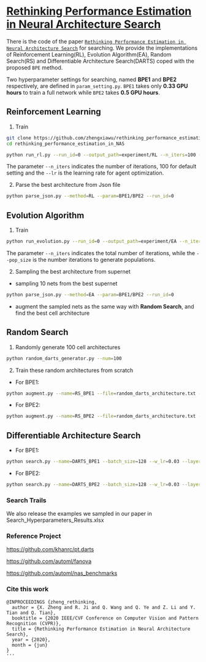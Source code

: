 # [Rethinking Performance Estimation in Neural Architecture Search](https://openaccess.thecvf.com/content_CVPR_2020/papers/Zheng_Rethinking_Performance_Estimation_in_Neural_Architecture_Search_CVPR_2020_paper.pdf)

There is the code of the paper [``Rethinking Performance Estimation in Neural Architecture Search``](https://openaccess.thecvf.com/content_CVPR_2020/papers/Zheng_Rethinking_Performance_Estimation_in_Neural_Architecture_Search_CVPR_2020_paper.pdf) for searching. We provide the implementations of Reinforcement Learning(RL), Evolution Algorithm(EA), Random Search(RS) and Differentiable Architecture Search(DARTS) coped with the proposed ``BPE`` method.

Two hyperparameter settings for searching, named **BPE1** and **BPE2** respectively, are defined in ``param_setting.py``. ``BPE1`` takes only **0.33 GPU hours** to train a full network while ``BPE2`` takes **0.5 GPU hours**.

## Reinforcement Learning

1. Train
```bash
git clone https://github.com/zhengxiawu/rethinking_performance_estimation_in_NAS.git
cd rethinking_performance_estimation_in_NAS

python run_rl.py --run_id=0 --output_path=experiment/RL --n_iters=100 --lr=1e-1 --param=BPE1/BPE2
```
The parameter ``--n_iters`` indicates the number of iterations, 100 for default setting and the ``--lr`` is the learning rate for agent optimization.

2. Parse the best architecture from Json file
```bash
python parse_json.py --method=RL --param=BPE1/BPE2 --run_id=0
```


## Evolution Algorithm

1. Train
```bash
python run_evolution.py --run_id=0 --output_path=experiment/EA --n_iters=100 --pop_size=50 --param=BPE1/BPE2
```
The parameter ``--n_iters`` indicates the total number of iterations, while the ``--pop_size`` is the number iterations to generate populations.

2. Sampling the best architecture from supernet

- sampling 10 nets from the best supernet
```bash
python parse_json.py --method=EA --param=BPE1/BPE2 --run_id=0
```
- augment the sampled nets as the same way with **Random Search**, and find the best cell architecture


## Random Search

1. Randomly generate 100 cell architectures
```bash
python random_darts_generator.py --num=100
```

2. Train these random architectures from scratch

- For BPE1: 
```bash
python augment.py --name=RS_BPE1 --file=random_darts_architecture.txt --data_path=data/ --save_path=experiment/ --batch_size=128 --lr=0.03 --layers=6 --init_channels=8 --epochs=10 --cutout_length=0 --image_size=16
```
- For BPE2: 
```bash
python augment.py --name=RS_BPE2 --file=random_darts_architecture.txt --data_path=data/ --save_path=experiment/ --batch_size=128 --lr=0.03 --layers=16 --init_channels=16 --epochs=30 --cutout_length=0 --image_size=16
```


## Differentiable Architecture Search

- For BPE1: 
```bash
python search.py --name=DARTS_BPE1 --batch_size=128 --w_lr=0.03 --layers=6 --init_channels=8 --epochs=10 --cutout_length=0 --image_size=16
```
- For BPE2: 
```bash
python search.py --name=DARTS_BPE2 --batch_size=128 --w_lr=0.03 --layers=16 --init_channels=16 --epochs=30 --cutout_length=0 --image_size=16
```

### Search Trails
We also release the examples we sampled in our paper in Search_Hyperparameters_Results.xlsx 

### Reference Project
https://github.com/khanrc/pt.darts

https://github.com/automl/fanova

https://github.com/automl/nas_benchmarks

### Cite this work
```
@INPROCEEDINGS {zheng_rethinking,
  author = {X. Zheng and R. Ji and Q. Wang and Q. Ye and Z. Li and Y. Tian and Q. Tian},
  booktitle = {2020 IEEE/CVF Conference on Computer Vision and Pattern Recognition (CVPR)},
  title = {Rethinking Performance Estimation in Neural Architecture Search},
  year = {2020},
  month = {jun}
}
'''
